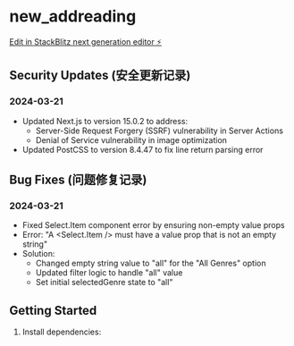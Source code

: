 # new_addreading

[Edit in StackBlitz next generation editor ⚡️](https://stackblitz.com/~/github.com/cnmzsjbz199328/new_addreading)

## Security Updates (安全更新记录)

### 2024-03-21
- Updated Next.js to version 15.0.2 to address:
  - Server-Side Request Forgery (SSRF) vulnerability in Server Actions
  - Denial of Service vulnerability in image optimization
- Updated PostCSS to version 8.4.47 to fix line return parsing error

## Bug Fixes (问题修复记录)

### 2024-03-21
- Fixed Select.Item component error by ensuring non-empty value props
- Error: "A <Select.Item /> must have a value prop that is not an empty string"
- Solution: 
  - Changed empty string value to "all" for the "All Genres" option
  - Updated filter logic to handle "all" value
  - Set initial selectedGenre state to "all"

## Getting Started

1. Install dependencies: